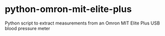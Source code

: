 # python-omron-mit-elite-plus
Python script to extract measurements from an Omron MIT Elite Plus USB blood pressure meter
